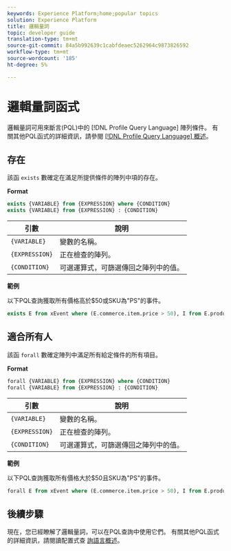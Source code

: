 ```yaml
---
keywords: Experience Platform;home;popular topics
solution: Experience Platform
title: 邏輯量詞
topic: developer guide
translation-type: tm+mt
source-git-commit: 84a5b992639c1cabfdeaec5262964c9873826592
workflow-type: tm+mt
source-wordcount: '185'
ht-degree: 5%

---
```



# 邏輯量詞函式

邏輯量詞可用來斷言(PQL)中的 [!DNL Profile Query Language] 陣列條件。 有關其他PQL函式的詳細資訊，請參閱 [[!DNL Profile Query Language] 概述](./overview.md)。

## 存在

該函 `exists` 數確定在滿足所提供條件的陣列中項的存在。

**Format**

```sql
exists {VARIABLE} from {EXPRESSION} where {CONDITION}
exists {VARIABLE} from {EXPRESSION} : {CONDITION}
```

| 引數 | 說明 |
| ---------- | ----------- |
| `{VARIABLE}` | 變數的名稱。 |
| `{EXPRESSION}` | 正在檢查的陣列。 |
| `{CONDITION}` | 可選運算式，可篩選傳回之陣列中的值。 |

**範例**

以下PQL查詢獲取所有價格高於$50或SKU為&quot;PS&quot;的事件。

```sql
exists E from xEvent where (E.commerce.item.price > 50), I from E.productListItems where I.SKU = "PS"
```

## 適合所有人

該函 `forall` 數確定陣列中滿足所有給定條件的所有項目。

**Format**

```sql
forall {VARIABLE} from {EXPRESSION} where {CONDITION}
forall {VARIABLE} from {EXPRESSION} : {CONDITION}
```

| 引數 | 說明 |
| ---------- | ----------- |
| `{VARIABLE}` | 變數的名稱。 |
| `{EXPRESSION}` | 正在檢查的陣列。 |
| `{CONDITION}` | 可選運算式，可篩選傳回之陣列中的值。 |

**範例**

以下PQL查詢獲取所有價格大於$50且SKU為&quot;PS&quot;的事件。

```sql
forall E from xEvent where (E.commerce.item.price > 50), I from E.productListItems where I.SKU = "PS"
```

## 後續步驟

現在，您已經瞭解了邏輯量詞，可以在PQL查詢中使用它們。 有關其他PQL函式的詳細資訊，請閱讀配置式查 [詢語言概述](./overview.md)。

